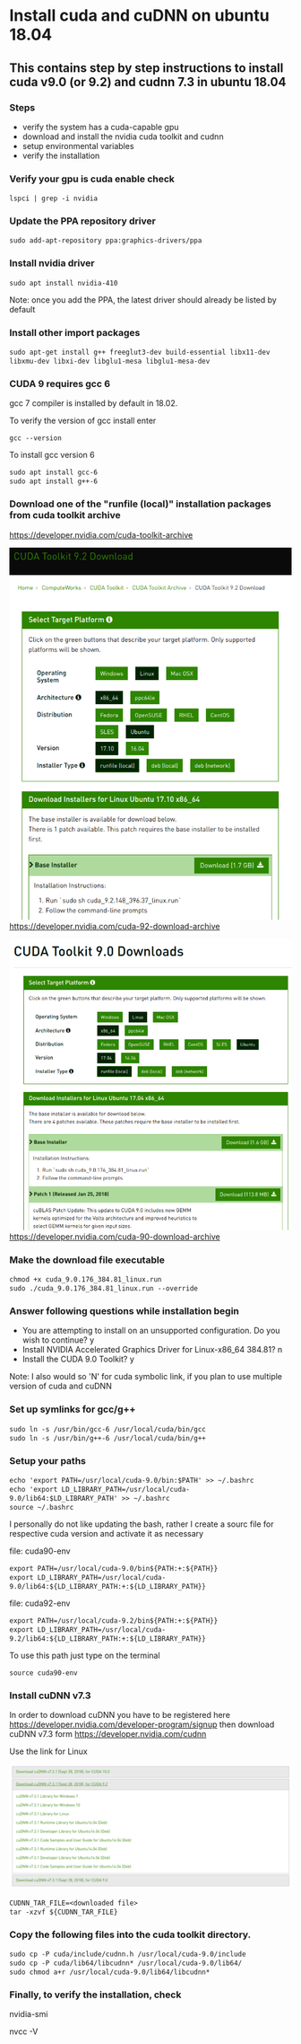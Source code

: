 # Install cuda and cuDNN on ubuntu 18.04

## This contains step by step instructions to install cuda v9.0 (or 9.2) and cudnn 7.3 in ubuntu 18.04

### Steps 
- verify the system has a cuda-capable gpu
- download and install the nvidia cuda toolkit and cudnn
- setup environmental variables
- verify the installation


### Verify your gpu is cuda enable check

``` linux
lspci | grep -i nvidia
```
### Update the PPA repository driver
``` linux
sudo add-apt-repository ppa:graphics-drivers/ppa
```

### Install nvidia driver 
```
sudo apt install nvidia-410
```
Note: once you add the PPA, the latest driver should already be listed by default


### Install other import packages
```
sudo apt-get install g++ freeglut3-dev build-essential libx11-dev libxmu-dev libxi-dev libglu1-mesa libglu1-mesa-dev
```

### CUDA 9 requires gcc 6

gcc 7 compiler is installed by default in 18.02. 

To verify the version of gcc install enter
```
gcc --version
```
To install gcc version 6
```
sudo apt install gcc-6
sudo apt install g++-6
```

### Download one of the "runfile (local)" installation packages from cuda toolkit archive 

https://developer.nvidia.com/cuda-toolkit-archive

![cuda 9.2](images/cuda9_2.png)
https://developer.nvidia.com/cuda-92-download-archive


![cuda 9.0](images/cuda9_0.png)
https://developer.nvidia.com/cuda-90-download-archive

### Make the download file executable
```
chmod +x cuda_9.0.176_384.81_linux.run 
sudo ./cuda_9.0.176_384.81_linux.run --override
```

### Answer following questions while installation begin
- You are attempting to install on an unsupported configuration. Do you wish to continue? y
- Install NVIDIA Accelerated Graphics Driver for Linux-x86_64 384.81? n
- Install the CUDA 9.0 Toolkit? y

Note: I also would so 'N' for cuda symbolic link, if you plan to use multiple version of cuda and cuDNN

### Set up symlinks for gcc/g++
```
sudo ln -s /usr/bin/gcc-6 /usr/local/cuda/bin/gcc
sudo ln -s /usr/bin/g++-6 /usr/local/cuda/bin/g++
```

### Setup your paths
```
echo 'export PATH=/usr/local/cuda-9.0/bin:$PATH' >> ~/.bashrc
echo 'export LD_LIBRARY_PATH=/usr/local/cuda-9.0/lib64:$LD_LIBRARY_PATH' >> ~/.bashrc
source ~/.bashrc
```

I personally do not like updating the bash, rather I create a sourc file for respective cuda version and activate it as necessary

file: cuda90-env
```
export PATH=/usr/local/cuda-9.0/bin${PATH:+:${PATH}}
export LD_LIBRARY_PATH=/usr/local/cuda-9.0/lib64:${LD_LIBRARY_PATH:+:${LD_LIBRARY_PATH}}
```

file: cuda92-env
```
export PATH=/usr/local/cuda-9.2/bin${PATH:+:${PATH}}
export LD_LIBRARY_PATH=/usr/local/cuda-9.2/lib64:${LD_LIBRARY_PATH:+:${LD_LIBRARY_PATH}}
```
To use this path just type on the terminal 
```
source cuda90-env
```

### Install cuDNN v7.3 
In order to download cuDNN you have to be registered here https://developer.nvidia.com/developer-program/signup
then download cuDNN v7.3 form https://developer.nvidia.com/cudnn

Use the link for Linux

![cuDNN download](./images/cuDNN.png)

```
CUDNN_TAR_FILE=<downloaded file>
tar -xzvf ${CUDNN_TAR_FILE}
```

### Copy the following files into the cuda toolkit directory.
```
sudo cp -P cuda/include/cudnn.h /usr/local/cuda-9.0/include
sudo cp -P cuda/lib64/libcudnn* /usr/local/cuda-9.0/lib64/
sudo chmod a+r /usr/local/cuda-9.0/lib64/libcudnn*
```

### Finally, to verify the installation, check

nvidia-smi

nvcc -V 
